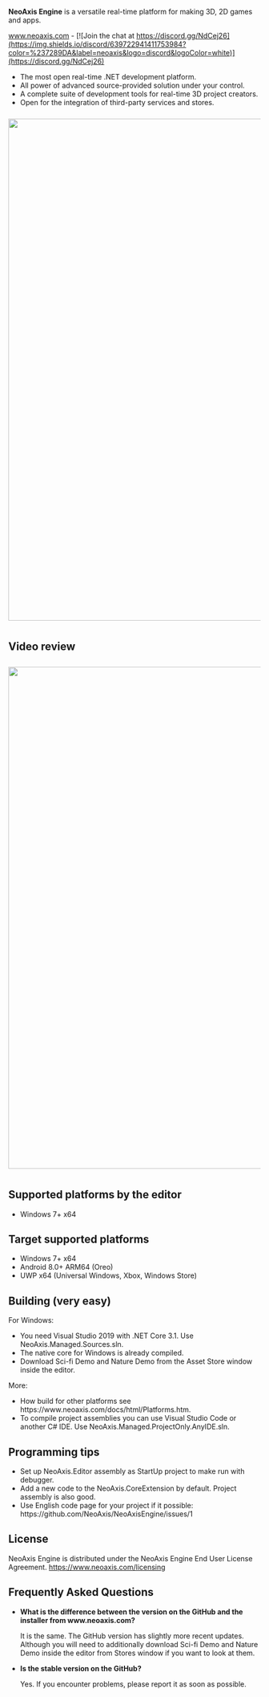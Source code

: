 <b>NeoAxis Engine</b> is a versatile real-time platform for making 3D, 2D games and apps.

<a href="https://www.neoaxis.com/">www.neoaxis.com</a> - [![Join the chat at https://discord.gg/NdCej26](https://img.shields.io/discord/639722941411753984?color=%237289DA&label=neoaxis&logo=discord&logoColor=white)](https://discord.gg/NdCej26)

<ul>
<li>The most open real-time .NET development platform.</li>
<li>All power of advanced source-provided solution under your control.</li>
<li>A complete suite of development tools for real-time 3D project creators.</li>
<li>Open for the integration of third-party services and stores.</li>
</ul>

<div class="image" align="center"><a href="https://www.neoaxis.com/images/2021_2/NeoAxis_2021_2_CharacterScene.png"><img src="https://www.neoaxis.com/images/2021_2/NeoAxis_2021_2_CharacterScene.jpg" alt="" width="1000" vspace="10"></a></div>

<h2>Video review</h2>

<div class="image" align="center"><a href="https://www.youtube.com/watch?v=nlSIoIIBAuo"><img src="https://www.neoaxis.com/video/NeoAxis.jpg" alt="" width="1000" vspace="10"></a></div>

<h2>Supported platforms by the editor</h2>
<ul>
<li>Windows 7+ x64</li>
</ul>

<h2>Target supported platforms</h2>
<ul>
<li>Windows 7+ x64</li>
<li>Android 8.0+ ARM64 (Oreo)</li>
<li>UWP x64 (Universal Windows, Xbox, Windows Store)</li>
</ul>

<h2>Building (very easy)</h2>

For Windows:
<ul>
<li>You need Visual Studio 2019 with .NET Core 3.1. Use NeoAxis.Managed.Sources.sln.</li>
<li>The native core for Windows is already compiled.</li>
<li>Download Sci-fi Demo and Nature Demo from the Asset Store window inside the editor.</li>
</ul>

More:
<ul>
<li>How build for other platforms see https://www.neoaxis.com/docs/html/Platforms.htm.</li>
<li>To compile project assemblies you can use Visual Studio Code or another C# IDE. Use NeoAxis.Managed.ProjectOnly.AnyIDE.sln.</li>
</ul>

<h2>Programming tips</h2>
<ul>
<li>Set up NeoAxis.Editor assembly as StartUp project to make run with debugger.</li>
<li>Add a new code to the NeoAxis.CoreExtension by default. Project assembly is also good.</li>
<li>Use English code page for your project if it possible: https://github.com/NeoAxis/NeoAxisEngine/issues/1</li>
</ul>

<h2>License</h2>

NeoAxis Engine is distributed under the NeoAxis Engine End User License Agreement. https://www.neoaxis.com/licensing

<h2>Frequently Asked Questions</h2>
<ul>
<li><b>What is the difference between the version on the GitHub and the installer from www.neoaxis.com?</b>

It is the same. The GitHub version has slightly more recent updates. Although you will need to additionally download Sci-fi Demo and Nature Demo inside the editor from Stores window if you want to look at them.

<li><b>Is the stable version on the GitHub?</b>

Yes. If you encounter problems, please report it as soon as possible.</li>

</ul>
